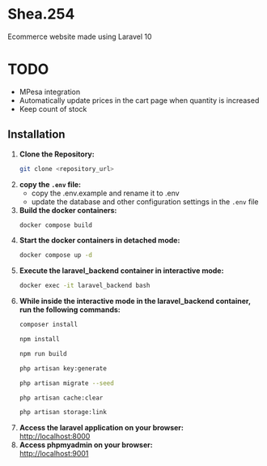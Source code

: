 # Shea.254
Ecommerce website made using Laravel 10

# TODO
- MPesa integration
- Automatically update prices in the cart page when quantity is increased
- Keep count of stock

## Installation
1. **Clone the Repository:**
    ```bash
    git clone <repository_url>
    ```
1. **copy the `.env` file:**
    - copy the .env.example and rename it to .env
    - update the database and other configuration settings in the `.env` file
1. **Build the docker containers:**
    ```bash
    docker compose build
    ```
1. **Start the docker containers in detached mode:**
    ```bash
    docker compose up -d
    ```
1. **Execute the laravel_backend container in interactive mode:**
    ```bash
    docker exec -it laravel_backend bash
    ```
1. **While inside the interactive mode in the laravel_backend container, run the following commands:**
    ```bash
    composer install
    ```
    ```bash
    npm install
    ```
    ```bash
    npm run build
    ```
    ```bash
    php artisan key:generate
    ```
     ```bash
    php artisan migrate --seed
    ```
    ```bash
    php artisan cache:clear
    ```
    ```bash
    php artisan storage:link
    ```
1. **Access the laravel application on your browser:**\
    [http://localhost:8000](http://localhost:8000)
1. **Access phpmyadmin on your browser:**\
    [http://localhost:9001](http://localhost:9001)
